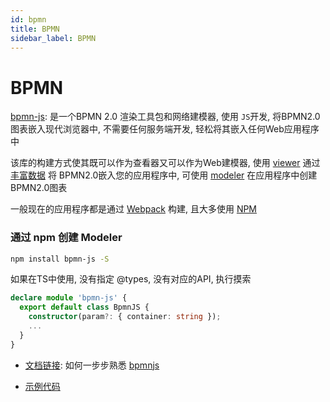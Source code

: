 ```yaml
---
id: bpmn
title: BPMN
sidebar_label: BPMN
---
```



# BPMN

[bpmn-js](https://github.com/bpmn-io/bpmn-js): 是一个BPMN 2.0 渲染工具包和网络建模器, 使用 `JS`开发, 将BPMN2.0 图表嵌入现代浏览器中, 不需要任何服务端开发, 轻松将其嵌入任何Web应用程序中

该库的构建方式使其既可以作为查看器又可以作为Web建模器, 使用 [viewer](https://github.com/bpmn-io/bpmn-js-examples/tree/master/url-viewer) 通过[丰富数据](https://github.com/bpmn-io/bpmn-js-examples/tree/master/overlays) 将 BPMN2.0嵌入您的应用程序中, 可使用 [modeler](https://github.com/bpmn-io/bpmn-js-examples/tree/master/modeler) 在应用程序中创建 BPMN2.0图表

一般现在的应用程序都是通过 [Webpack](https://webpack.js.org/) 构建, 且大多使用 [NPM](https://www.npmjs.com/package/bpmn-js)

### 通过 npm 创建 Modeler

```bash
npm install bpmn-js -S
```

如果在TS中使用, 没有指定 @types, 没有对应的API, 执行摸索

```ts
declare module 'bpmn-js' {
  export default class BpmnJS {
    constructor(param?: { container: string });
    ...
  }
}
```


- [文档链接](https://bpmn.io/toolkit/bpmn-js/walkthrough/): 如何一步步熟悉 [bpmnjs](https://github.com/bpmn-io/bpmn-js)

- [示例代码](https://github.com/bpmn-io/bpmn-js-examples)